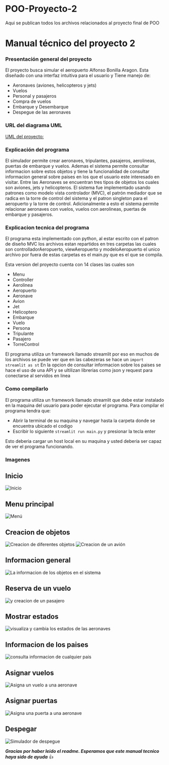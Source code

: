 # POO-Proyecto-2
Aqui se publican todos los archivos relacionados al proyecto final de POO

# Manual técnico del proyecto 2

### Presentación general del proyecto

El proyecto busca simular el aeropuerto Alfonso Bonilla Aragon. Esta diseñado con una interfaz intuitiva para el usuario y 
Tiene manejo de:

+ Aeronaves (aviones, helicopteros y jets)
+ Vuelos
+ Personal y pasajeros
+ Compra de vuelos
+ Embarque y Desembarque
+ Despegue de las aeronaves

### URL del diagrama UML
[UML del proyecto: ](https://drive.google.com/file/d/1QQuqSKlvtWPbxBGrnM5tDPPKCx0hQrST/view?usp=sharing)

### Explicación del programa
El simulador permite crear aeronaves, tripulantes, pasajeros, aerolineas, puertas de embarque y vuelos. Ademas el
sistema permite consultar informacion sobre estos objetos y tiene la funcionalidad de consultar informacion general
sobre paises en los que el usuario este interesado en visitar. Entre las Aeronaves se encuentran tres tipos de 
objetos los cuales son aviones, jets y helicopteros. El sistema fue implementado usando patrones como modelo vista
controlador (MVC), el patrón mediador que se radica en la torre de control del sistema y el patron singleton para 
el aeropuerto y la torre de control. Adicionalmente a esto el sistema permite relacionar aeronaves con vuelos, 
vuelos con aerolineas, puertas de embarque y pasajeros.

### Explicacion tecnica del programa
El programa esta implementado con python, al estar escrito con el patron de diseño MVC los archivos estan repartidos en tres carpetas las cuales son controlladorAeropuerto, viewAeropuerto y modeloAeropuerto
el unico archivo por fuera de estas carpetas es el main.py que es el que se compila.

Esta version del proyecto cuenta con 14 clases las cuales son
+ Menu
+ Controller
+ Aerolinea
+ Aeropuerto
+ Aeronave
+ Avion
+ Jet
+ Helicoptero
+ Embarque
+ Vuelo
+ Persona
+ Tripulante
+ Pasajero
+ TorreControl

El programa utiliza un framework llamado streamlit por eso en muchos de los archivos se puede ver que en las cabezeras se hace un `import streamlit as st`
En la opcion de consultar informacion sobre los paises se hace el uso de una API y se ultilizan librerias como json y request para conectarse al servidos en linea

### Como compilarlo
El programa utiliza un framework llamado streamlit que debe estar instalado en la maquina del usuario para poder 
ejecutar el programa. Para compilar el programa tendra que:

+ Abrir la terminal de su maquina y navegar hasta la carpeta donde se encuentra ubicado el codigo
+ Escribir lo siguiente `streamlit run main.py` y presionar la tecla enter

Esto deberia cargar un host local en su maquina y usted deberia ser capaz de ver el programa funcionando.

### Imagenes 
## Inicio 
![Inicio](https://github.com/samuelinchis/POO-Proyecto-2/assets/110745715/35f0dde9-235e-4e7b-8c42-cd8e56fffda8)

## Menu principal
![Menú](https://github.com/samuelinchis/POO-Proyecto-2/assets/110745715/5b6a1817-9074-423d-bfa4-3799719aa105)

## Creacion de objetos
![Creacion de diferentes objetos](https://github.com/samuelinchis/POO-Proyecto-2/assets/110745715/64b5f3a7-c9e1-4c76-b2a3-30e3575e732e)
![Creacion de un avión](https://github.com/samuelinchis/POO-Proyecto-2/assets/110745715/0d249c76-5262-47b9-b9ec-da4199d54a1e)

## Informacion general
![La informacion de los objetos en el sistema](https://github.com/samuelinchis/POO-Proyecto-2/assets/110745715/3e354522-5911-4e5c-a948-1ba1f2e8b49f)


## Reserva de un vuelo 
![y creacion de un pasajero](https://github.com/samuelinchis/POO-Proyecto-2/assets/110745715/25cf6576-11b0-4294-bb1b-dc5ed79904d4)

## Mostrar estados
![visualiza y cambia los estados de las aeronaves](https://github.com/samuelinchis/POO-Proyecto-2/assets/110745715/633bc98a-aff6-4079-b9c1-4d184aa1f7f9)

## Informacion de los paises
![consulta informacion de cualquier pais](https://github.com/samuelinchis/POO-Proyecto-2/assets/110745715/523d4b3b-0160-43d7-a80b-bfffa769a022)

## Asignar vuelos
![Asigna un vuelo a una aeronave](https://github.com/samuelinchis/POO-Proyecto-2/assets/110745715/bce67d57-90e7-4349-b720-278acb39092c)

## Asignar puertas 
![Asigna una puerta a una aeronave](https://github.com/samuelinchis/POO-Proyecto-2/assets/110745715/28eda124-368a-49de-a22c-d094e263ab42)

## Despegar
![Simulador de despegue](https://github.com/samuelinchis/POO-Proyecto-2/assets/110745715/2952f6df-f5a5-48e7-8061-34ae387fc991)

***Gracias por haber leido el readme. Esperamos que este manual tecnico haya sido de ayuda***
:+1:

